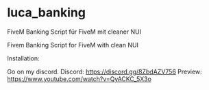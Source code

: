 # luca_banking
FiveM Banking Script für FiveM mit cleaner NUI

Fivem Banking Script for FiveM with clean NUI

Installation:

Go on my discord. Discord: https://discord.gg/8ZbdAZV756 Preview: https://www.youtube.com/watch?v=QyACKC_5X3o
